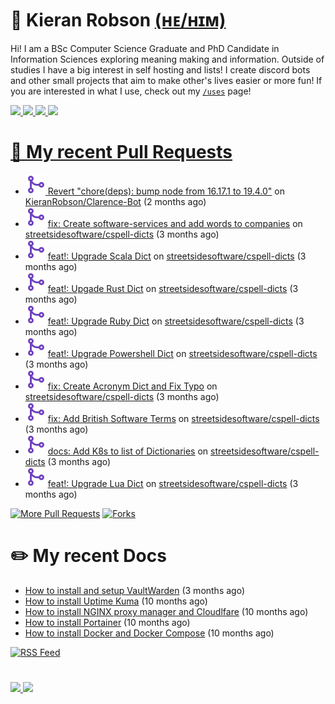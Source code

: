 # 👋 Kieran Robson [(ʜᴇ/ʜɪᴍ)](http://pronoun.is/he)

Hi! I am a BSc Computer Science Graduate and PhD Candidate in Information Sciences exploring meaning making and information. Outside of studies I have a big interest in self hosting and lists! I create discord bots and other small projects that aim to make other's lives easier or more fun! If you are interested in what I use, check out my [`/uses`](https://kieranrobson.com/uses) page!


<p>
<a href="https://discord.com/users/360860744977350657"><img src="https://img.shields.io/badge/Discord-5865F2?style=for-the-badge&logo=discord&logoColor=white">
<a href="https://twitter.com/Kieranr27"><img src="https://img.shields.io/badge/Twitter-1DA1F2?style=for-the-badge&logo=twitter&logoColor=white">
<a href="https://Kieranrobson.com"><img src="https://custom-icon-badges.demolab.com/badge/Website-4c4c51?style=for-the-badge&logo=link&logoColor=white">
<a href="https://www.holopin.io/@kieranrobson"><img src="https://custom-icon-badges.demolab.com/badge/Holopin-2f527f?style=for-the-badge&logo=pin&logoColor=white">
</p>

# 🔨 My recent Pull Requests

- ![](./assets/pr-merged.svg) [Revert &#34;chore(deps): bump node from 16.17.1 to 19.4.0&#34;](https://github.com/KieranRobson/Clarence-Bot/pull/168) on [KieranRobson/Clarence-Bot](https://github.com/KieranRobson/Clarence-Bot) (2 months ago)
- ![](./assets/pr-merged.svg) [fix: Create software-services and add words to companies](https://github.com/streetsidesoftware/cspell-dicts/pull/1790) on [streetsidesoftware/cspell-dicts](https://github.com/streetsidesoftware/cspell-dicts) (3 months ago)
- ![](./assets/pr-merged.svg) [feat!: Upgrade Scala Dict](https://github.com/streetsidesoftware/cspell-dicts/pull/1757) on [streetsidesoftware/cspell-dicts](https://github.com/streetsidesoftware/cspell-dicts) (3 months ago)
- ![](./assets/pr-merged.svg) [feat!: Upgade Rust Dict](https://github.com/streetsidesoftware/cspell-dicts/pull/1752) on [streetsidesoftware/cspell-dicts](https://github.com/streetsidesoftware/cspell-dicts) (3 months ago)
- ![](./assets/pr-merged.svg) [feat!: Upgrade Ruby Dict](https://github.com/streetsidesoftware/cspell-dicts/pull/1748) on [streetsidesoftware/cspell-dicts](https://github.com/streetsidesoftware/cspell-dicts) (3 months ago)
- ![](./assets/pr-merged.svg) [feat!: Upgrade Powershell Dict](https://github.com/streetsidesoftware/cspell-dicts/pull/1746) on [streetsidesoftware/cspell-dicts](https://github.com/streetsidesoftware/cspell-dicts) (3 months ago)
- ![](./assets/pr-merged.svg) [fix: Create Acronym Dict and Fix Typo](https://github.com/streetsidesoftware/cspell-dicts/pull/1745) on [streetsidesoftware/cspell-dicts](https://github.com/streetsidesoftware/cspell-dicts) (3 months ago)
- ![](./assets/pr-merged.svg) [fix: Add British Software Terms](https://github.com/streetsidesoftware/cspell-dicts/pull/1744) on [streetsidesoftware/cspell-dicts](https://github.com/streetsidesoftware/cspell-dicts) (3 months ago)
- ![](./assets/pr-merged.svg) [docs: Add K8s to list of Dictionaries](https://github.com/streetsidesoftware/cspell-dicts/pull/1742) on [streetsidesoftware/cspell-dicts](https://github.com/streetsidesoftware/cspell-dicts) (3 months ago)
- ![](./assets/pr-merged.svg) [feat!: Upgrade Lua Dict](https://github.com/streetsidesoftware/cspell-dicts/pull/1740) on [streetsidesoftware/cspell-dicts](https://github.com/streetsidesoftware/cspell-dicts) (3 months ago)

<p align="left">
  <a href="https://github.com/KieranRobson/KieranRobson/blob/main/pages/PR.md"><img alt="More Pull Requests" title="More Pull Requests" src="https://custom-icon-badges.demolab.com/badge/-More%20Pull%20Requests-2962FF?style=for-the-badge&logoColor=white&logo=fork"/></a>
  <a href="https://github.com/forks-by-kieran"><img alt="Forks" title="Forks" src="https://custom-icon-badges.demolab.com/badge/-All%20Forks-2962FF?style=for-the-badge&logoColor=white&logo=fork"/></a>
</p>

# ✏️ My recent Docs

- [How to install and setup VaultWarden](https://kieranrobson.com/docs/vaultwarden/) (3 months ago)
- [How to install Uptime Kuma](https://kieranrobson.com/docs/uptimekuma/) (10 months ago)
- [How to install NGINX proxy manager and Cloudlfare](https://kieranrobson.com/docs/nginxproxymanager/) (10 months ago)
- [How to install Portainer](https://kieranrobson.com/docs/portainer/) (10 months ago)
- [How to install Docker and Docker Compose](https://kieranrobson.com/docs/docker-and-docker-compose/) (10 months ago)

<a href="https://kieranrobson.com/docs/index.xml"><img alt="RSS Feed" title="RSS Feed" src="https://custom-icon-badges.demolab.com/badge/-RSS%20FEED%20-2962FF?style=for-the-badge&logoColor=white&logo=fork"/></a>

#

<p>
<a href="https://github.com/KieranRobson/KieranRobson/blob/main/pages/STATS.md"><img src="https://custom-icon-badges.demolab.com/badge/Github%20Stats-2962FF?style=for-the-badge&logo=graph&logoColor=white">
<a href="https://github.com/KieranRobson/KieranRobson/blob/main/pages/STARRED-REPOS.md"><img src="https://custom-icon-badges.demolab.com/badge/Github%20Stars-2962FF?style=for-the-badge&logo=star&logoColor=white">
</p>

